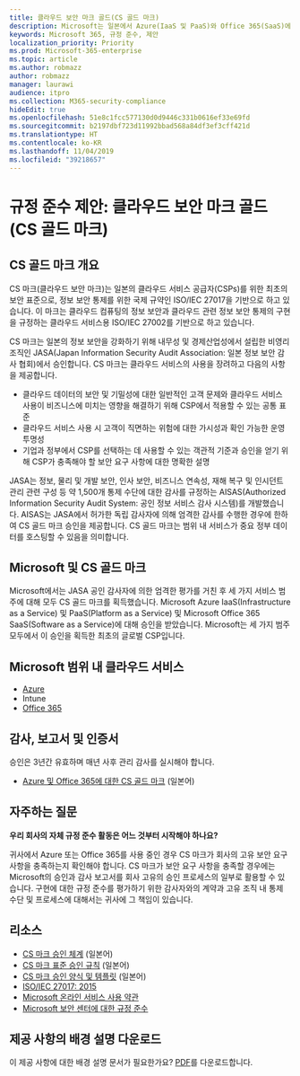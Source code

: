 ```yaml
---
title: 클라우드 보안 마크 골드(CS 골드 마크)
description: Microsoft는 일본에서 Azure(IaaS 및 PaaS)와 Office 365(SaaS)에 대한 CS 골드 마크를 받았습니다.
keywords: Microsoft 365, 규정 준수, 제안
localization_priority: Priority
ms.prod: Microsoft-365-enterprise
ms.topic: article
ms.author: robmazz
author: robmazz
manager: laurawi
audience: itpro
ms.collection: M365-security-compliance
hideEdit: true
ms.openlocfilehash: 51e8c1fcc577130d0d9446c331b0616ef33e69fd
ms.sourcegitcommit: b2197dbf723d11992bbad568a84df3ef3cff421d
ms.translationtype: HT
ms.contentlocale: ko-KR
ms.lasthandoff: 11/04/2019
ms.locfileid: "39218657"
---
```

# <a name="compliance-offering-cloud-security-mark-gold-cs-gold-mark"></a>규정 준수 제안: 클라우드 보안 마크 골드(CS 골드 마크)

## <a name="cs-gold-mark-overview"></a>CS 골드 마크 개요

CS 마크(클라우드 보안 마크)는 일본의 클라우드 서비스 공급자(CSPs)를 위한 최초의 보안 표준으로, 정보 보안 통제를 위한 국제 규약인 ISO/IEC 27017을 기반으로 하고 있습니다. 이 마크는 클라우드 컴퓨팅의 정보 보안과 클라우드 관련 정보 보안 통제의 구현을 규정하는 클라우드 서비스용 ISO/IEC 27002를 기반으로 하고 있습니다.

CS 마크는 일본의 정보 보안을 강화하기 위해 내무성 및 경제산업성에서 설립한 비영리 조직인 JASA(Japan Information Security Audit Association: 일본 정보 보안 감사 협회)에서 승인합니다. CS 마크는 클라우드 서비스의 사용을 장려하고 다음의 사항을 제공합니다.

- 클라우드 데이터의 보안 및 기밀성에 대한 일반적인 고객 문제와 클라우드 서비스 사용이 비즈니스에 미치는 영향을 해결하기 위해 CSP에서 적용할 수 있는 공통 표준
- 클라우드 서비스 사용 시 고객이 직면하는 위험에 대한 가시성과 확인 가능한 운영 투명성
- 기업과 정부에서 CSP를 선택하는 데 사용할 수 있는 객관적 기준과 승인을 얻기 위해 CSP가 충족해야 할 보안 요구 사항에 대한 명확한 설명

JASA는 정보, 물리 및 개발 보안, 인사 보안, 비즈니스 연속성, 재해 복구 및 인시던트 관리 관련 구성 등 약 1,500개 통제 수단에 대한 감사를 규정하는 AISAS(Authorized Information Security Audit System: 공인 정보 서비스 감사 시스템)를 개발했습니다. AISAS는 JASA에서 허가한 독립 감사자에 의해 엄격한 감사를 수행한 경우에 한하여 CS 골드 마크 승인을 제공합니다. CS 골드 마크는 범위 내 서비스가 중요 정부 데이터를 호스팅할 수 있음을 의미합니다.

## <a name="microsoft-and-cs-gold-mark"></a>Microsoft 및 CS 골드 마크

Microsoft에서는 JASA 공인 감사자에 의한 엄격한 평가를 거친 후 세 가지 서비스 범주에 대해 모두 CS 골드 마크를 획득했습니다. Microsoft Azure IaaS(Infrastructure as a Service) 및 PaaS(Platform as a Service) 및 Microsoft Office 365 SaaS(Software as a Service)에 대해 승인을 받았습니다. Microsoft는 세 가지 범주 모두에서 이 승인을 획득한 최초의 글로벌 CSP입니다.

## <a name="microsoft-in-scope-cloud-services"></a>Microsoft 범위 내 클라우드 서비스

- [Azure](https://aka.ms/AzureCompliance)
- Intune
- [Office 365](https://go.microsoft.com/fwlink/p/?LinkID=2077751)

## <a name="audits-reports-and-certificates"></a>감사, 보고서 및 인증서

승인은 3년간 유효하며 매년 사후 관리 감사를 실시해야 합니다.

- [Azure 및 Office 365에 대한 CS 골드 마크](https://jcispa.jasa.jp/cs_mark_co/cs_gold_mark_co/) (일본어)

## <a name="frequently-asked-questions"></a>자주하는 질문

**우리 회사의 자체 규정 준수 활동은 어느 것부터 시작해야 하나요?**

귀사에서 Azure 또는 Office 365를 사용 중인 경우 CS 마크가 회사의 고유 보안 요구 사항을 충족하는지 확인해야 합니다. CS 마크가 보안 요구 사항을 충족할 경우에는 Microsoft의 승인과 감사 보고서를 회사 고유의 승인 프로세스의 일부로 활용할 수 있습니다. 구현에 대한 규정 준수를 평가하기 위한 감사자와의 계약과 고유 조직 내 통제 수단 및 프로세스에 대해서는 귀사에 그 책임이 있습니다.

## <a name="resources"></a>리소스

- [CS 마크 승인 체계](https://jcispa.jasa.jp/cloud_security/) (일본어)
- [CS 마크 표준 승인 규칙](https://jcispa.jasa.jp/cloud_security/jcispa_regulation/) (일본어)
- [CS 마크 승인 양식 및 템플릿](https://jcispa.jasa.jp/cloud_security/jcispa_regulation_form/) (일본어)
- [ISO/IEC 27017: 2015](https://www.iso.org/iso/home/store/catalogue_tc/catalogue_detail.htm?csnumber=43757)
- [Microsoft 온라인 서비스 사용 약관](https://aka.ms/Online-Services-Terms)
- [Microsoft 보안 센터에 대한 규정 준수](https://www.microsoft.com/trust-center/compliance/compliance-overview)

## <a name="download-the-offering-backgrounder"></a>제공 사항의 배경 설명 다운로드

이 제공 사항에 대한 배경 설명 문서가 필요한가요? [PDF](https://download.microsoft.com/download/D/A/A/DAAF35AB-60DE-4A70-AF1D-DD5CBAF16477/CSMarkGold-Compliance.pdf)를 다운로드합니다.
